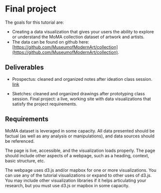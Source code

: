 # Final project
The goals for this tutorial are:

- Creating a data visualization that gives your users the ability to explore or understand the MoMA collection dataset of artwork and artists. 
- The data can be found on github here: [https://github.com/MuseumofModernArt/collection](https://github.com/MuseumofModernArt/collection).

## Deliverables 
- Prospectus: cleaned and organized notes after ideation class session. 
[link](https://docs.google.com/document/d/e/2PACX-1vRV7QYTcpzpDT5hbiDJS8AccNKr1btqAgAeTdiRk6qKAOFAJBsV7sIcHOAxXZsdhbIpXFywzxe4vsmE/pub)

- Sketches: cleaned and organized drawings after prototyping class session.
Final project: a live, working site with data visualizations that satisfy the project requirements.

## Requirements
MoMA dataset is leveraged in some capacity. All data presented should be factual (as well as any analysis or manipulations), and data sources should be referenced.

The page is live, accessible, and the visualization loads properly. The page should include other aspects of a webpage, such as a heading, context, basic structure, etc. 

The webpage uses d3.js and/or mapbox for one or more visualizations. You can use any of the tutorial visualizations or expand to other uses of d3.js. You may include other visualization libraries if it helps articulating your research, but you must use d3.js or mapbox in some capacity.
